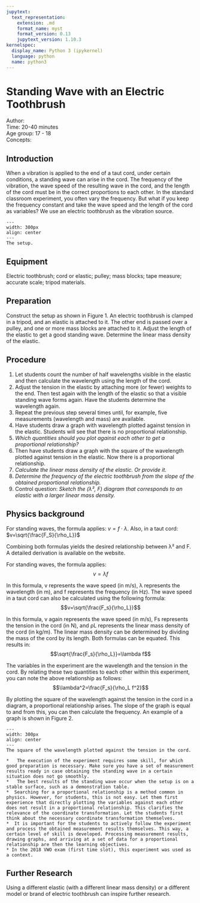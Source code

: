 ```yaml
---
jupytext:
  text_representation:
    extension: .md
    format_name: myst
    format_version: 0.13
    jupytext_version: 1.10.3
kernelspec:
  display_name: Python 3 (ipykernel)
  language: python
  name: python3
---
```


# Standing Wave with an Electric Toothbrush

Author:     \
Time:	  	20-40 minutes\
Age group:	17 - 18\
Concepts:	

## Introduction
When a vibration is applied to the end of a taut cord, under certain conditions, a standing wave can arise in the cord. The frequency of the vibration, the wave speed of the resulting wave in the cord, and the length of the cord must be in the correct proportions to each other. In the standard classroom experiment, you often vary the frequency. But what if you keep the frequency constant and take the wave speed and the length of the cord as variables? We use an electric toothbrush as the vibration source.

```{figure} dm77_figure1.JPG
---
width: 300px
align: center
---
The setup.
```

## Equipment
Electric toothbrush; cord or elastic; pulley; mass blocks; tape measure; accurate scale; tripod materials.

## Preparation
Construct the setup as shown in Figure 1. An electric toothbrush is clamped in a tripod, and an elastic is attached to it. The other end is passed over a pulley, and one or more mass blocks are attached to it.
Adjust the length of the elastic to get a good standing wave.
Determine the linear mass density of the elastic.

## Procedure
1. Let students count the number of half wavelengths visible in the elastic and then calculate the wavelength using the length of the cord.
2. Adjust the tension in the elastic by attaching more (or fewer) weights to the end. Then test again with the length of the elastic so that a visible standing wave forms again. Have the students determine the wavelength again.
3. Repeat the previous step several times until, for example, five measurements (wavelength and mass) are available.
4. Have students draw a graph with wavelength plotted against tension in the elastic. Students will see that there is no proportional relationship.
5. *Which quantities should you plot against each other to get a proportional relationship?*
6. Then have students draw a graph with the square of the wavelength plotted against tension in the elastic. Now there is a proportional relationship.
7. *Calculate the linear mass density of the elastic. Or provide it.*
8. *Determine the frequency of the electric toothbrush from the slope of the obtained proportional relationship.*
9. Control question: *Sketch the (λ², F) diagram that corresponds to an elastic with a larger linear mass density.*

## Physics background
For standing waves, the formula applies: $v=f \cdot \lambda$.
Also, in a taut cord: $v=\sqrt{\frac{F_S}{\rho_L}}$

Combining both formulas yields the desired relationship between λ² and F.
A detailed derivation is available on the website.

For standing waves, the formula applies:
$$v=\lambda f$$

In this formula, v represents the wave speed (in m/s), λ represents the wavelength (in m), and f represents the frequency (in Hz). The wave speed in a taut cord can also be calculated using the following formula:
$$v=\sqrt{\frac{F_s}{\rho_L}}$$

In this formula, v again represents the wave speed (in m/s), Fs represents the tension in the cord (in N), and ρL represents the linear mass density of the cord (in kg/m). The linear mass density can be determined by dividing the mass of the cord by its length. Both formulas can be equated. This results in:
$$\sqrt{\frac{F_s}{\rho_L}}=\lambda f$$

The variables in the experiment are the wavelength and the tension in the cord. By relating these two quantities to each other within this experiment, you can note the above relationship as follows:
$$\lambda^2=\frac{F_s}{\rho_L f^2}$$

By plotting the square of the wavelength against the tension in the cord in a diagram, a proportional relationship arises. The slope of the graph is equal to and from this, you can then calculate the frequency. An example of a graph is shown in Figure 2.

```{figure} dm77_figure2.jpg
---
width: 300px
align: center
---
The square of the wavelength plotted against the tension in the cord.
```

```{tip}
*	The execution of the experiment requires some skill, for which good preparation is necessary. Make sure you have a set of measurement results ready in case obtaining the standing wave in a certain situation does not go smoothly.
*	The best results of the standing wave occur when the setup is on a stable surface, such as a demonstration table.
*  Searching for a proportional relationship is a method common in physics. However, for students, this is not easy. Let them first experience that directly plotting the variables against each other does not result in a proportional relationship. This clarifies the relevance of the coordinate transformation. Let the students first think about the necessary coordinate transformation themselves.
*  It is important for the students to actively follow the experiment and process the obtained measurement results themselves. This way, a certain level of skill is developed. Processing measurement results, drawing graphs, and arriving at a set of data for a proportional relationship are then the learning objectives.
* In the 2018 VWO exam (first time slot), this experiment was used as a context.
```

## Further Research
Using a different elastic (with a different linear mass density) or a different model or brand of electric toothbrush can inspire further research.